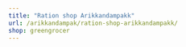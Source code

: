 ```yaml
---
title: "Ration shop Arikkandampakk"
url: /arikkandampak/ration-shop-arikkandampakk/
shop: greengrocer
---
```


